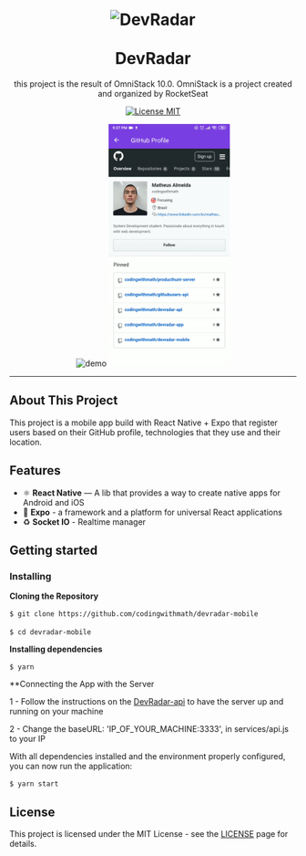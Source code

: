 <h1 align="center">
<br>
  <img src="https://rocketseat.gallerycdn.vsassets.io/extensions/rocketseat/rocketseatreactnative/2.2.0/1557162274650/Microsoft.VisualStudio.Services.Icons.Default" alt="DevRadar" width="60">
<br>
<br>
DevRadar
</h1>

<p align="center">this project is the result of OmniStack 10.0. OmniStack is a project created and organized by RocketSeat</p>

<p align="center">
  <a href="https://opensource.org/licenses/MIT">
    <img src="https://img.shields.io/badge/License-MIT-blue.svg" alt="License MIT">
  </a>
</p>

<div align="center">
  <img src="./Demo/1.gif" alt="demo" height="425">
  <img src="./Demo/2.gif" alt="demo" height="425">
</div>

<hr />

## About This Project

This project is a mobile app build with React Native + Expo that register users based on their GitHub profile, technologies that they use and their location.

## Features

- ⚛️ **React Native** — A lib that provides a way to create native apps for Android and iOS
- :calling: **Expo** - a framework and a platform for universal React applications 
- :recycle: **Socket IO** - Realtime manager

## Getting started

### Installing

**Cloning the Repository**

```
$ git clone https://github.com/codingwithmath/devradar-mobile

$ cd devradar-mobile
```

**Installing dependencies**

```
$ yarn
```

**Connecting the App with the Server

1 - Follow the instructions on the [DevRadar-api](https://github.com/codingwithmath/devradar-api) to have the server up and running on your machine

2 - Change the baseURL: 'IP_OF_YOUR_MACHINE:3333', in services/api.js to your IP

With all dependencies installed and the environment properly configured, you can now run the application:

```
$ yarn start
```

## License

This project is licensed under the MIT License - see the [LICENSE](https://opensource.org/licenses/MIT) page for details.
